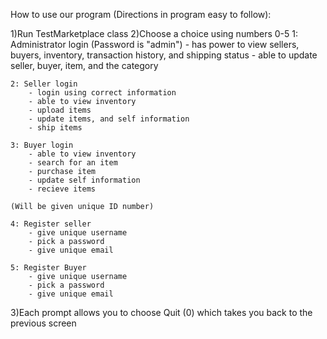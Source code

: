 How to use our program (Directions in program easy to follow):

1)Run TestMarketplace class 
2)Choose a choice using numbers 0-5
	1: Administrator login (Password is "admin")
		- has power to view sellers, buyers, inventory, transaction history, and shipping status
		- able to update seller, buyer, item, and the category

	2: Seller login
		- login using correct information
		- able to view inventory
		- upload items
		- update items, and self information
		- ship items

	3: Buyer login
		- able to view inventory
		- search for an item
		- purchase item
		- update self information
		- recieve items

	(Will be given unique ID number)

	4: Register seller
		- give unique username
		- pick a password
		- give unique email

	5: Register Buyer
		- give unique username
		- pick a password
		- give unique email

3)Each prompt allows you to choose Quit (0) which takes you back to the previous screen

